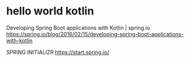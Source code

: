 # hello world kotlin

Developing Spring Boot applications with Kotlin | spring.io
https://spring.io/blog/2016/02/15/developing-spring-boot-applications-with-kotlin

SPRING INITIALIZR
https://start.spring.io/
